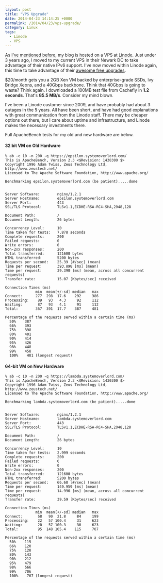 ```yaml
---
layout: post
title: "VPS Upgrade"
date: 2014-04-23 14:14:25 +0000
permalink: /2014/04/23/vps-upgrade/
category: Linux
tags:
  - Linode
  - VPS
---
```

As [I've mentioned before](/blog/2011/05/18/linode-rocks/),
my blog is hosted on a VPS at
[Linode](http://www.linode.com/?r=680a893e24df3597d32f58cd41930e969027dc06).
Just under 3 years ago, I moved to my current VPS in their Newark DC to take
advantage of their native IPv6 support.  I've now moved within Linode again,
this time to take advantage of their [awesome free
upgrades](https://blog.linode.com/2014/04/17/linode-cloud-ssds-double-ram-much-more/).

$20/month gets you a 2GB Xen VM backed by enterprise-grade SSDs, Ivy Bridge
Xeons, and a 40Gbps backbone.  Think that 40Gbps is going to waste?  Think
again.  I downloaded a 100MB test file from Cachefly in **1.2 seconds**.  That's
**85.5 MB/s**.  Consider my mind blown.

I've been a Linode customer since 2009, and have probably had about 3 outages in
the 5 years.  All have been short, and have had good explanations with great
communication from the Linode staff.  There may be cheaper options out there,
but I care about uptime and infrastructure, and Linode makes the necessary
investments there.

Full ApacheBench tests for my old and new hardware are below.

#### 32 bit VM on Old Hardware ####
    % ab -c 10 -n 200 -q https://epsilon.systemoverlord.com/
    This is ApacheBench, Version 2.3 <$Revision: 1430300 $>
    Copyright 1996 Adam Twiss, Zeus Technology Ltd, http://www.zeustech.net/
    Licensed to The Apache Software Foundation, http://www.apache.org/

    Benchmarking epsilon.systemoverlord.com (be patient).....done


    Server Software:        nginx/1.2.1
    Server Hostname:        epsilon.systemoverlord.com
    Server Port:            443
    SSL/TLS Protocol:       TLSv1.1,ECDHE-RSA-RC4-SHA,2048,128

    Document Path:          /
    Document Length:        26 bytes

    Concurrency Level:      10
    Time taken for tests:   7.878 seconds
    Complete requests:      200
    Failed requests:        0
    Write errors:           0
    Non-2xx responses:      200
    Total transferred:      121600 bytes
    HTML transferred:       5200 bytes
    Requests per second:    25.39 [#/sec] (mean)
    Time per request:       393.898 [ms] (mean)
    Time per request:       39.390 [ms] (mean, across all concurrent requests)
    Transfer rate:          15.07 [Kbytes/sec] received

    Connection Times (ms)
                  min  mean[+/-sd] median   max
    Connect:      277  298  17.6    292     386
    Processing:    89   93   4.3     92     112
    Waiting:       87   93   4.1     91     112
    Total:        367  391  17.7    387     481

    Percentage of the requests served within a certain time (ms)
      50%    387
      66%    393
      75%    398
      80%    401
      90%    414
      95%    426
      98%    448
      99%    458
      100%    481 (longest request)

#### 64-bit VM on New Hardware ####
    % ab -c 10 -n 200 -q https://lambda.systemoverlord.com/
    This is ApacheBench, Version 2.3 <$Revision: 1430300 $>
    Copyright 1996 Adam Twiss, Zeus Technology Ltd, http://www.zeustech.net/
    Licensed to The Apache Software Foundation, http://www.apache.org/

    Benchmarking lambda.systemoverlord.com (be patient).....done


    Server Software:        nginx/1.2.1
    Server Hostname:        lambda.systemoverlord.com
    Server Port:            443
    SSL/TLS Protocol:       TLSv1.1,ECDHE-RSA-RC4-SHA,2048,128

    Document Path:          /
    Document Length:        26 bytes

    Concurrency Level:      10
    Time taken for tests:   2.999 seconds
    Complete requests:      200
    Failed requests:        0
    Write errors:           0
    Non-2xx responses:      200
    Total transferred:      121600 bytes
    HTML transferred:       5200 bytes
    Requests per second:    66.68 [#/sec] (mean)
    Time per request:       149.959 [ms] (mean)
    Time per request:       14.996 [ms] (mean, across all concurrent requests)
    Transfer rate:          39.59 [Kbytes/sec] received

    Connection Times (ms)
                  min  mean[+/-sd] median   max
    Connect:       68   90  21.8     84     199
    Processing:    22   57 100.4     31     623
    Waiting:       20   57 100.3     30     623
    Total:         95  148 105.4    115     707

    Percentage of the requests served within a certain time (ms)
      50%    115
      66%    120
      75%    128
      80%    143
      90%    212
      95%    479
      98%    566
      99%    706
      100%    707 (longest request)

